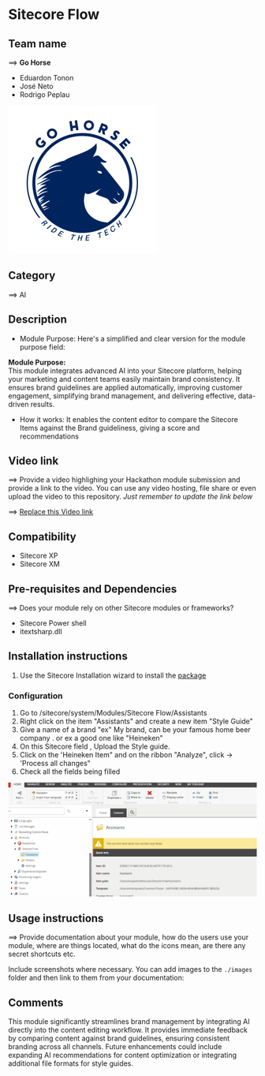 # Sitecore Flow

## Team name
⟹ **Go Horse**
  - Eduardon Tonon
  - José Neto
  - Rodrigo Peplau

  ![Go Horse](docs/images/Gohorse-300x300.png)

## Category
⟹ AI

## Description
- Module Purpose: 
Here's a simplified and clear version for the module purpose field:

**Module Purpose:**  
This module integrates advanced AI into your Sitecore platform, helping your marketing and content teams easily maintain brand consistency. It ensures brand guidelines are applied automatically, improving customer engagement, simplifying brand management, and delivering effective, data-driven results.

- How it works:
 It enables the content editor to  compare the Sitecore Items against the Brand guideliness, giving a score and recommendations


## Video link
⟹ Provide a video highlighing your Hackathon module submission and provide a link to the video. You can use any video hosting, file share or even upload the video to this repository. _Just remember to update the link below_

⟹ [Replace this Video link](#video-link)

## Compatibility
- Sitecore XP
- Sitecore XM 

## Pre-requisites and Dependencies

⟹ Does your module rely on other Sitecore modules or frameworks?

- Sitecore Power shell
- itextsharp.dll

## Installation instructions


1. Use the Sitecore Installation wizard to install the [package](#link-to-package)


### Configuration
1. Go to /sitecore/system/Modules/Sitecore Flow/Assistants
2. Right click on the item "Assistants" and create a new item "Style Guide"
3. Give a name of a brand "ex" My brand, can be your famous home beer company . or ex a good one like "Heineken"
4. On this Sitecore field , Upload the Style guide.
5. Click on the 'Heineken Item" and on the ribbon "Analyze", click -> 'Process all changes"
6. Check all the fields being filled

![configuration](docs/images/configuration.gif?raw=true "configuration")

## Usage instructions
⟹ Provide documentation about your module, how do the users use your module, where are things located, what do the icons mean, are there any secret shortcuts etc.

Include screenshots where necessary. You can add images to the `./images` folder and then link to them from your documentation:


## Comments
This module significantly streamlines brand management by integrating AI directly into the content editing workflow. It provides immediate feedback by comparing content against brand guidelines, ensuring consistent branding across all channels. Future enhancements could include expanding AI recommendations for content optimization or integrating additional file formats for style guides.
